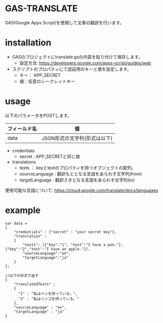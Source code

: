 # GAS-TRANSLATE
GAS(Google Apps Script)を使用して文章の翻訳を行います。

# installation
- GASのプロジェクトにtranslate.gsの内容を貼り付けて保存します。
  - 設定方法: https://developers.google.com/apps-script/guides/web
- スクリプトのプロパティにて認証用のキーと値を設定します。
  - キー： APP_SECRET
  - 値：任意のシークレットキー

# usage
以下のパラメータをPOSTします。

| フィールド名 | 値 |
----|----
| data | JSON形式の文字列(形式は以下) |

- credentials
  - secret : APP_SECRETと同じ値
- translations
  - texts ： keyとtextのプロパティを持つオブジェクトの配列。
  - sourceLanguage : 翻訳もととなる言語をあらわす文字列(from)
  - targetLanguage : 翻訳さきとなる言語をあらわす文字列(to)

使用可能な言語について: https://cloud.google.com/translate/docs/languages

# example
    var data =
    {
        "credentials" : {"secret" : "your secret key"},
        "translation" :
        {
            "texts": [{"key":"1", "text":"I have a pen."}, {"key":"2","text":"I have an apple."}],
            "sourceLanguage":"en",
            "targetLanguage":"ja"
        }
    };
    
    //以下の形式で返す
    {
        "translatedTexts" :
        {
          "1" : "私はペンを持っている。",
          "2" : "私はリンゴを持っている。"
        },
        "sourceLanguage" : "en",
        "targetLanguage" : "ja"
    }
